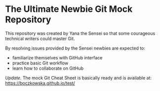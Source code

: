 # The Ultimate Newbie Git Mock Repository

This repository was created by Yana the Sensei so that some courageous technical writers could master Git.

By resolving issues provided by the Sensei newbies are expected to:

* familiarize themselves with GitHub interface
* practice basic Git workflow
* learn how to collaborate on GitHub

*Update.* The mock Git Cheat Sheet is basically ready and is available at: https://boczkowska.github.io/test/
